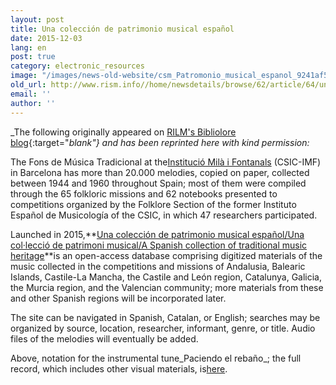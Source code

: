 ```yaml
---
layout: post
title: Una colección de patrimonio musical español
date: 2015-12-03
lang: en
post: true
category: electronic_resources
image: "/images/news-old-website/csm_Patromonio_musical_espanol_9241af500a.jpg"
old_url: http://www.rism.info//home/newsdetails/browse/62/article/64/una-coleccion-de-patrimonio-musical-espanol.html
email: ''
author: ''
---
```


_The following originally appeared on [RILM's Bibliolore blog](http://bibliolore.org/2015/03/28/una-coleccion-de-patrimonio-musical-espanol/){:target="_blank"} and has been reprinted here with kind permission:_

The Fons de Música Tradicional at the[Institució Milà i Fontanals](http://www.imf.csic.es/) (CSIC-IMF) in Barcelona has more than 20.000 melodies, copied on paper, collected between 1944 and 1960 throughout Spain; most of them were compiled through the 65 folkloric missions and 62 notebooks presented to competitions organized by the Folklore Section of the former Instituto Español de Musicología of the CSIC, in which 47 researchers participated.

Launched in 2015,**[Una colección de patrimonio musical español/Una col·lecció de patrimoni musical/A Spanish collection of traditional music heritage](http://www.musicatradicional.eu/)**is an open-access database comprising digitized materials of the music collected in the competitions and missions of Andalusia, Balearic Islands, Castile-La Mancha, the Castile and León region, Catalunya, Galicia, the Murcia region, and the Valencian community; more materials from these and other Spanish regions will be incorporated later.

The site can be navigated in Spanish, Catalan, or English; searches may be organized by source, location, researcher, informant, genre, or title. Audio files of the melodies will eventually be added.

Above, notation for the instrumental tune_Paciendo el rebaño_; the full record, which includes other visual materials, is[here](http://musicatradicional.eu/es/piece/10402).

